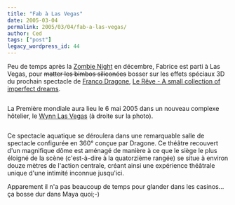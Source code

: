 ```yaml
---
title: "Fab à Las Vegas"
date: 2005-03-04
permalink: 2005/03/04/fab-a-las-vegas/
author: Ced
tags: ["post"]
legacy_wordpress_id: 44
---
```


Peu de temps après la <a href="http://ptitloupics3.free.fr/2004_12_19_zombienightfabrice/" hreflang="fr">Zombie Night</a> en décembre, Fabrice est parti à Las Vegas, pour <del>matter les bimbos siliconées</del> bosser sur les effets spéciaux 3D du prochain spectacle de <a href="http://www.califice.net/belge/notes/dragone.shtml" hreflang="fr">Franco Dragone</a>,  <a href="http://www.dragone.be/lereve/" hreflang="fr">Le Rêve - A small collection of imperfect dreams</a>. <br />

<img src="https://64k.be/wp-content/uploads/2006/vegas-le-reve.jpg" alt="" /><br />

<!-- excerpt -->

La Première mondiale aura lieu le 6 mai 2005 dans un nouveau complexe hôtelier, le <a href="http://www.wynnlasvegas.com" hreflang="en">Wynn Las Vegas</a> (à droite sur la photo). <br />

<img src="https://64k.be/wp-content/uploads/2006/vegas-wynn.jpg" alt="" />

Ce spectacle aquatique se déroulera dans une remarquable salle de spectacle configurée en 360° conçue par Dragone. Ce théâtre recouvert d'un magnifique dôme est aménagé de manière à ce que le siège le plus éloigné de la scène (c'est-à-dire à la quatorzième rangée) se situe à environ douze mètres de l'action centrale, créant ainsi une expérience théâtrale unique d'une intimité inconnue jusqu'ici.

Apparement il n'a pas beaucoup de temps pour glander dans les casinos... ça bosse dur dans Maya quoi;-)<br />

<img src="https://64k.be/wp-content/uploads/2006/vegas-fab1.jpg" alt="" />
